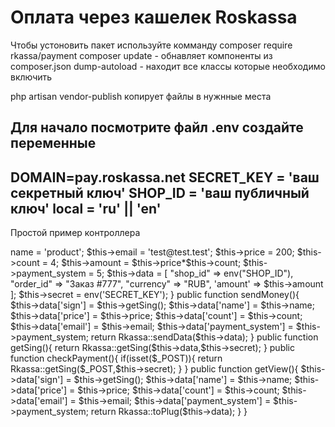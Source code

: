 # Оплата через кашелек Roskassa
Чтобы устоновить пакет используйте комманду composer require rkassa/payment
composer update - обнавляет компоненты из composer.json
dump-autoload - находит все классы которые необходимо включить

php artisan vendor-publish копирует файлы в нужнные места

Для начало посмотрите файл .env создайте переменные 
------------
DOMAIN=pay.roskassa.net
SECRET_KEY = 'ваш секретный ключ'
SHOP_ID = 'ваш публичный ключ'
local = 'ru' || 'en'
------------
Простой пример контроллера
<?php

namespace App\Http\Controllers;

use Illuminate\Http\Request;

use Rkassa\Payment\Rkassa;
class KasaController extends Controller
{
    public $data;
    public $shop_id;
    private $secret;

    public $name;
    public $email;
    public $count;
    public $price;
    public $payment_system;

    public function __construct(){
        $this->name = 'product';
        $this->email = 'test@test.test';
        $this->price = 200;
        $this->count = 4;
        $this->amount = $this->price*$this->count;
        $this->payment_system = 5;
        $this->data = [
            "shop_id"  => env("SHOP_ID"),
            "order_id" => "Заказ #777",
            "currency" => "RUB",
            'amount' => $this->amount
        ];
        $this->secret = env('SECRET_KEY');
    }
    public function sendMoney(){
        $this->data['sign'] = $this->getSing();
        $this->data['name'] = $this->name;
        $this->data['price'] = $this->price;
        $this->data['count'] = $this->count;
        $this->data['email'] = $this->email;
        $this->data['payment_system'] = $this->payment_system;
        return Rkassa::sendData($this->data);
    }

    public function getSing(){
        return Rkassa::getSing($this->data,$this->secret);
    }

    public function checkPayment(){
        if(isset($_POST)){
            return Rkassa::getSing($_POST,$this->secret);
        }
    }
    public function getView(){
       $this->data['sign'] = $this->getSing();
       $this->data['name'] = $this->name;
       $this->data['price'] = $this->price;
       $this->data['count'] = $this->count;
       $this->data['email'] = $this->email;
       $this->data['payment_system'] = $this->payment_system;
        return Rkassa::toPlug($this->data);
    }
}


